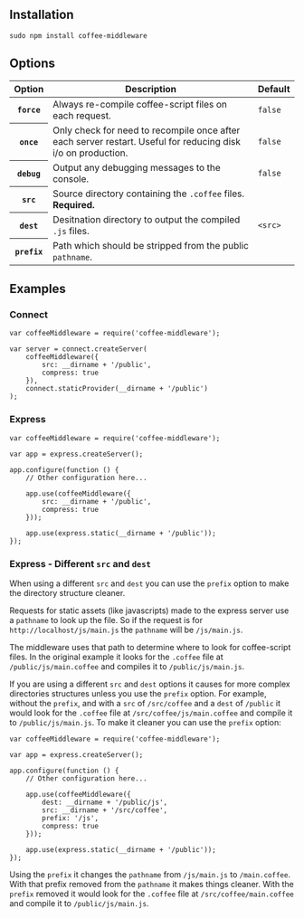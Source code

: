 ## Installation

    sudo npm install coffee-middleware

## Options

<table>
    <thead>
        <tr>
            <th>Option</th>
            <th>Description</th>
            <th>Default</th>
        </tr>
    </thead>
    <tbody>
        <tr>
            <th><code>force</code></th>
            <td>Always re-compile coffee-script files on each request.</td>
            <td><code>false</code></td>
        </tr>
        <tr>
            <th><code>once</code></th>
            <td>Only check for need to recompile once after each server restart. Useful for reducing disk i/o on production.</td>
            <td><code>false</code></td>
        </tr>
        <tr>
            <th><code>debug</code></th>
            <td>Output any debugging messages to the console.</td>
            <td><code>false</code></td>
        </tr>
        <tr>
            <th><code>src</code></th>
            <td>Source directory containing the <code>.coffee</code> files. <strong>Required.</strong></td>
            <td></td>
        </tr>
        <tr>
            <th><code>dest</code></th>
            <td>Desitnation directory to output the compiled <code>.js</code> files.</td>
            <td><code>&lt;src&gt;</code></td>
        </tr>
        <tr>
            <th><code>prefix</code></th>
            <td>Path which should be stripped from the public <code>pathname</code>.</td>
            <td></td>
        </tr>
    </tbody>
</table>

## Examples

### Connect

    var coffeeMiddleware = require('coffee-middleware');

    var server = connect.createServer(
        coffeeMiddleware({
            src: __dirname + '/public',
            compress: true
        }),
        connect.staticProvider(__dirname + '/public')
    );

### Express

    var coffeeMiddleware = require('coffee-middleware');

    var app = express.createServer();

    app.configure(function () {
        // Other configuration here...

        app.use(coffeeMiddleware({
            src: __dirname + '/public',
            compress: true
        }));

        app.use(express.static(__dirname + '/public'));
    });

### Express - Different `src` and `dest`

When using a different `src` and `dest` you can use the `prefix` option to make the directory structure cleaner.

Requests for static assets (like javascripts) made to the express server use a `pathname` to look up the file. So if the request is for `http://localhost/js/main.js` the `pathname` will be `/js/main.js`.

The middleware uses that path to determine where to look for coffee-script files. In the original example it looks for the `.coffee` file at `/public/js/main.coffee` and compiles it to `/public/js/main.js`.

If you are using a different `src` and `dest` options it causes for more complex directories structures unless you use the `prefix` option. For example, without the `prefix`, and with a `src` of `/src/coffee` and a `dest` of `/public` it would look for the `.coffee` file at `/src/coffee/js/main.coffee` and compile it to `/public/js/main.js`. To make it cleaner you can use the `prefix` option:

    var coffeeMiddleware = require('coffee-middleware');

    var app = express.createServer();

    app.configure(function () {
        // Other configuration here...

        app.use(coffeeMiddleware({
            dest: __dirname + '/public/js',
            src: __dirname + '/src/coffee',
            prefix: '/js',
            compress: true
        }));

        app.use(express.static(__dirname + '/public'));
    });

Using the `prefix` it changes the `pathname` from `/js/main.js` to `/main.coffee`. With that prefix removed from the `pathname` it makes things cleaner. With the `prefix` removed it would look for the `.coffee` file at `/src/coffee/main.coffee` and compile it to `/public/js/main.js`.
